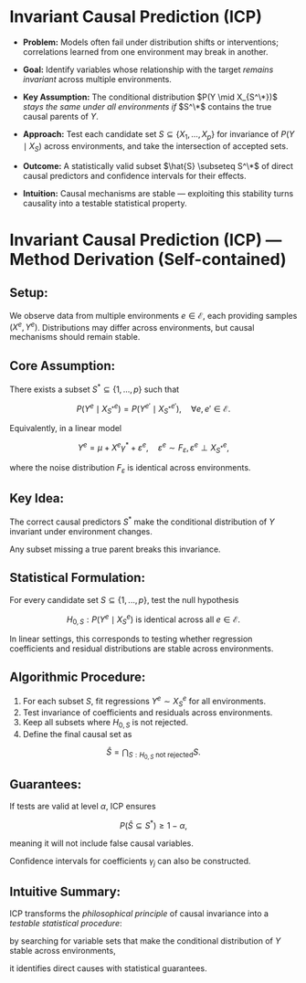 # Invariant Causal Prediction (ICP)

- **Problem:** Models often fail under distribution shifts or interventions; correlations learned from one environment may break in another.

- **Goal:** Identify variables whose relationship with the target *remains invariant* across multiple environments.

- **Key Assumption:** The conditional distribution $P(Y \mid X_{S^\*})$ *stays the same under all environments if* $S^\*$ contains the true causal parents of $Y$.

- **Approach:** Test each candidate set $S \subseteq \{X_1, \ldots, X_p\}$ for invariance of $P(Y \mid X_S)$ across environments, and take the intersection of accepted sets.

- **Outcome:** A statistically valid subset $\hat{S} \subseteq S^\*$ of direct causal predictors and confidence intervals for their effects.

- **Intuition:** Causal mechanisms are stable — exploiting this stability turns causality into a testable statistical property.

# Invariant Causal Prediction (ICP) — Method Derivation (Self-contained)

## Setup:
We observe data from multiple environments $e \in \mathcal{E}$, each providing samples $(X^e, Y^e)$.
Distributions may differ across environments, but causal mechanisms should remain stable.

## Core Assumption:
There exists a subset $S^* \subseteq \{1, ..., p\}$ such that

$$P(Y^e \mid X_{S^*}^e) = P(Y^{e'} \mid X_{S^*}^{e'}), \quad \forall e, e' \in \mathcal{E}.$$

Equivalently, in a linear model

$$Y^e = \mu + X^e \gamma^* + \varepsilon^e, \quad \varepsilon^e \sim F_\varepsilon, \varepsilon^e \perp X_{S^*}^e,$$

where the noise distribution $F_\varepsilon$ is identical across environments.

## Key Idea:
The correct causal predictors $S^*$ make the conditional distribution of $Y$ invariant under environment changes.

Any subset missing a true parent breaks this invariance.

## Statistical Formulation:
For every candidate set $S \subseteq \{1, ..., p\}$, test the null hypothesis

$$H_{0,S}: P(Y^e \mid X_S^e) \text{ is identical across all } e \in \mathcal{E}.$$

In linear settings, this corresponds to testing whether regression coefficients and residual distributions are stable across environments.

## Algorithmic Procedure:
1. For each subset $S$, fit regressions $Y^e \sim X_S^e$ for all environments.
2. Test invariance of coefficients and residuals across environments.
3. Keep all subsets where $H_{0,S}$ is not rejected.
4. Define the final causal set as

$$\hat{S} = \bigcap_{S: H_{0,S} \text{ not rejected}} S.$$

## Guarantees:
If tests are valid at level $\alpha$, ICP ensures

$$P(\hat{S} \subseteq S^*) \geq 1 - \alpha,$$

meaning it will not include false causal variables.

Confidence intervals for coefficients $\gamma_j$ can also be constructed.

## Intuitive Summary:
ICP transforms the *philosophical principle* of causal invariance into a *testable statistical procedure*:

by searching for variable sets that make the conditional distribution of $Y$ stable across environments,

it identifies direct causes with statistical guarantees.
